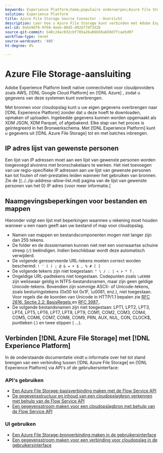 ```yaml
---
keywords: Experience Platform;home;populaire onderwerpen;Azure File Storage;azure bestandsopslag
solution: Experience Platform
title: Azure File Storage Source Connector - Overzicht
description: Leer hoe u Azure File Storage kunt verbinden met Adobe Experience Platform via API's of de gebruikersinterface.
exl-id: 0a5e9df6-9760-4eeb-86d5-d92d77df3d2b
source-git-commit: b48c24ac032cbf785a26a86b50a669d7fcae5d97
workflow-type: tm+mt
source-wordcount: '405'
ht-degree: 0%

---
```


# Azure File Storage-aansluiting

Adobe Experience Platform biedt native connectiviteit voor cloudproviders zoals AWS, [!DNL Google Cloud Platform] en [!DNL Azure] , zodat u gegevens van deze systemen kunt overbrengen.

Met bronnen voor cloudopslag kunt u uw eigen gegevens overbrengen naar [!DNL Experience Platform] zonder dat u deze hoeft te downloaden, opmaken of uploaden. Ingebedde gegevens kunnen worden opgemaakt als XDM JSON, XDM Parquet, of afgebakend. Elke stap van het proces is geïntegreerd in het Bronwerkschema. Met [!DNL Experience Platform] kunt u gegevens uit [!DNL Azure File Storage] tot en met batches inbrengen.

## IP adres lijst van gewenste personen

Een lijst van IP adressen moet aan een lijst van gewenste personen worden toegevoegd alvorens met bronschakelaars te werken. Het niet toevoegen van uw regio-specifieke IP adressen aan uw lijst van gewenste personen kan tot fouten of niet-prestaties leiden wanneer het gebruiken van bronnen. Zie de ](../../ip-address-allow-list.md) pagina van de lijst van gewenste personen van het 0} IP adres {voor meer informatie.[

## Naamgevingsbeperkingen voor bestanden en mappen

Hieronder volgt een lijst met beperkingen waarmee u rekening moet houden wanneer u een naam geeft aan uw bestand of map voor cloudopslag.

- Namen van mappen en bestandscomponenten mogen niet langer zijn dan 255 tekens.
- De folder en de dossiernamen kunnen niet met een voorwaartse schuine streep (`/`) beëindigen. Indien beschikbaar wordt deze automatisch verwijderd.
- De volgende gereserveerde URL-tekens moeten correct worden beschermd: `! ' ( ) ; @ & = + $ , % # [ ]`
- De volgende tekens zijn niet toegestaan: `" \ / : | < > * ?` .
- Ongeldige URL-padtekens niet toegestaan. Codepunten zoals `\uE000` zijn weliswaar geldig in NTFS-bestandsnamen, maar zijn geen geldige Unicode-tekens. Bovendien zijn sommige ASCII- of Unicode-tekens, zoals besturingstekens (0x00 tot 0x1F, \u0081, enz.), niet toegestaan. Voor regels die de koorden van Unicode in HTTP/1.1 bepalen zie [ RFC 2616, Sectie 2.2: BasisRegels ](https://www.ietf.org/rfc/rfc2616.txt) en [ RFC 3987 ](https://www.ietf.org/rfc/rfc3987.txt).
- De volgende bestandsnamen zijn niet toegestaan: LPT1, LPT2, LPT3, LPT4, LPT5, LPT6, LPT7, LPT8, LPT9, COM1, COM2, COM3, COM4, COM5, COM6, COM7, COM8, COM9, PRN, AUX, NUL, CON, CLOCK$, puntteken (.) en twee stippen ( ...).

## Verbinden [!DNL Azure File Storage] met [!DNL Experience Platform]

In de onderstaande documentatie vindt u informatie over het tot stand brengen van een verbinding tussen [!DNL Azure File Storage] en [!DNL Experience Platform] via API&#39;s of de gebruikersinterface:

### API&#39;s gebruiken

- [Een Azure File Storage-basisverbinding maken met de Flow Service API](../../tutorials/api/create/cloud-storage/azure-file-storage.md)
- [De gegevensstructuur en inhoud van een cloudopslagbron verkennen met behulp van de Flow Service API](../../tutorials/api/explore/cloud-storage.md)
- [Een gegevensstroom maken voor een cloudopslagbron met behulp van de Flow Service API](../../tutorials/api/collect/cloud-storage.md)

### UI gebruiken

- [Een Azure File Storage-bronverbinding maken in de gebruikersinterface](../../tutorials/ui/create/cloud-storage/azure-file-storage.md)
- [Een gegevensstroom maken voor een verbinding voor cloudopslag in de gebruikersinterface](../../tutorials/ui/dataflow/batch/cloud-storage.md)
